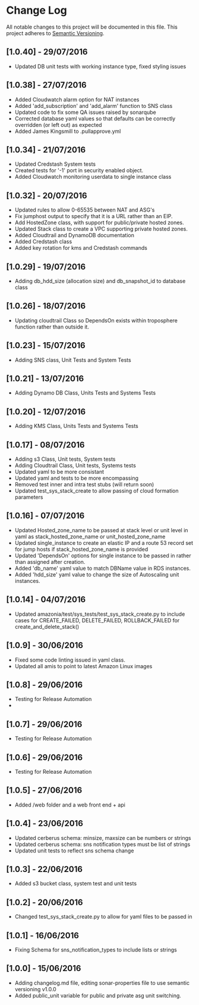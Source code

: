 # Change Log
All notable changes to this project will be documented in this file.
This project adheres to [Semantic Versioning](http://semver.org/).

## [1.0.40] - 29/07/2016
- Updated DB unit tests with working instance type, fixed styling issues

## [1.0.38] - 27/07/2016
- Added Cloudwatch alarm option for NAT instances
- Added 'add_subscription' and 'add_alarm' function to SNS class
- Updated code to fix some QA issues raised by sonarqube
- Corrected database yaml values so that defaults can be correctly overridden (or left out) as expected
- Added James Kingsmill to .pullapprove.yml

## [1.0.34] - 21/07/2016
- Updated Credstash System tests
- Created tests for '-1' port in security enabled object.
- Added Cloudwatch monitoring userdata to single instance class

## [1.0.32] - 20/07/2016
- Updated rules to allow 0-65535 between NAT and ASG's
- Fix jumphost output to specify that it is a URL rather than an EIP.
- Add HostedZone class, with support for public/private hosted zones.
- Updated Stack class to create a VPC supporting private hosted zones.
- Added Cloudtrail and DynamoDB documentation
- Added Credstash class
- Added key rotation for kms and Credstash commands

## [1.0.29] - 19/07/2016
- Adding db_hdd_size (allocation size) and db_snapshot_id to database class

## [1.0.26] - 18/07/2016
- Updating cloudtrail Class so DependsOn exists within troposphere function rather than outside it.  

## [1.0.23] - 15/07/2016
- Adding SNS class, Unit Tests and System Tests

## [1.0.21] - 13/07/2016
- Adding Dynamo DB Class, Units Tests and Systems Tests

## [1.0.20] - 12/07/2016
- Adding KMS Class, Units Tests and Systems Tests

## [1.0.17] - 08/07/2016
- Adding s3 Class, Unit tests, System tests
- Adding Cloudtrail Class, Unit tests, Systems tests
- Updated yaml to be more consistant
- Updated yaml and tests to be more encompassing
- Removed test inner and intra test stubs (will return soon)
- Updated test_sys_stack_create to allow passing of cloud formation parameters

## [1.0.16] - 07/07/2016
- Updated Hosted_zone_name to be passed at stack level or unit level in yaml as stack_hosted_zone_name or unit_hosted_zone_name
- Updated single_instance to create an elastic IP and a route 53 record set for jump hosts if stack_hosted_zone_name is provided
- Updated 'DependsOn' options for single instance to be passed in rather than assigned after creation.
- Added 'db_name' yaml value to match DBName value in RDS instances.
- Added 'hdd_size' yaml value to change the size of Autoscaling unit instances.

## [1.0.14] - 04/07/2016
- Updated amazonia/test/sys_tests/test_sys_stack_create.py to include cases for CREATE_FAILED, DELETE_FAILED, ROLLBACK_FAILED for create_and_delete_stack()

## [1.0.9] - 30/06/2016
- Fixed some code linting issued in yaml class.
- Updated all amis to point to latest Amazon Linux images

## [1.0.8] - 29/06/2016
- Testing for Release Automation
- 
## [1.0.7] - 29/06/2016
- Testing for Release Automation

## [1.0.6] - 29/06/2016
- Testing for Release Automation

## [1.0.5] - 27/06/2016
- Added /web folder and a web front end + api

## [1.0.4] - 23/06/2016
- Updated cerberus schema: minsize, maxsize can be numbers or strings
- Updated cerberus schema: sns notification types must be list of strings
- Updated unit tests to reflect sns schema change

## [1.0.3] - 22/06/2016
- Added s3 bucket class, system test and unit tests

## [1.0.2] - 20/06/2016
- Changed test_sys_stack_create.py to allow for yaml files to be passed in

## [1.0.1] - 16/06/2016
- Fixing Schema for sns_notification_types to include lists or strings

## [1.0.0] - 15/06/2016
- Adding changelog.md file, editing sonar-properties file to use semantic versioning v1.0.0
- Added public_unit variable for public and private asg unit switching.
